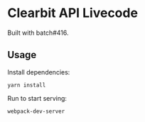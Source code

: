 # Clearbit API Livecode
Built with batch#416.

## Usage

Install dependencies:
```
yarn install
```

Run to start serving:
```
webpack-dev-server
```

